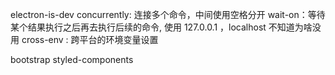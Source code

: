 electron-is-dev
concurrently: 连接多个命令，中间使用空格分开
wait-on：等待某个结果执行之后再去执行后续的命令, 使用 127.0.0.1 ，localhost 不知道为啥没用
cross-env : 跨平台的环境变量设置

bootstrap
styled-components
